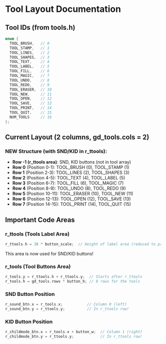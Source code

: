 # Tool Layout Documentation

## Tool IDs (from tools.h)
```c
enum {
  TOOL_BRUSH,   // 0
  TOOL_STAMP,   // 1
  TOOL_LINES,   // 2
  TOOL_SHAPES,  // 3
  TOOL_TEXT,    // 4
  TOOL_LABEL,   // 5
  TOOL_FILL,    // 6
  TOOL_MAGIC,   // 7
  TOOL_UNDO,    // 8
  TOOL_REDO,    // 9
  TOOL_ERASER,  // 10
  TOOL_NEW,     // 11
  TOOL_OPEN,    // 12
  TOOL_SAVE,    // 13
  TOOL_PRINT,   // 14
  TOOL_QUIT,    // 15
  NUM_TOOLS     // 16
};
```

## Current Layout (2 columns, gd_tools.cols = 2)

### NEW Structure (with SND/KID in r_ttools):
- **Row -1 (r_ttools area)**: SND, KID buttons (not in tool array)
- **Row 0** (Position 0-1): TOOL_BRUSH (0), TOOL_STAMP (1)
- **Row 1** (Position 2-3): TOOL_LINES (2), TOOL_SHAPES (3)
- **Row 2** (Position 4-5): TOOL_TEXT (4), TOOL_LABEL (5)
- **Row 3** (Position 6-7): TOOL_FILL (6), TOOL_MAGIC (7)
- **Row 4** (Position 8-9): TOOL_UNDO (8), TOOL_REDO (9)
- **Row 5** (Position 10-11): TOOL_ERASER (10), TOOL_NEW (11)
- **Row 6** (Position 12-13): TOOL_OPEN (12), TOOL_SAVE (13)
- **Row 7** (Position 14-15): TOOL_PRINT (14), TOOL_QUIT (15)

## Important Code Areas

### r_ttools (Tools Label Area)
```c
r_ttools.h = 38 * button_scale;  // Height of label area (reduced to prevent overlap)
```
This area is now used for SND/KID buttons!

### r_tools (Tool Buttons Area)
```c
r_tools.y = r_ttools.h + r_ttools.y;  // Starts after r_ttools
r_tools.h = gd_tools.rows * button_h; // 8 rows for the tools
```

### SND Button Position
```c
r_sound_btn.x = r_tools.x;           // Column 0 (left)
r_sound_btn.y = r_ttools.y;          // In r_ttools row!
```

### KID Button Position
```c
r_childmode_btn.x = r_tools.x + button_w;  // Column 1 (right)
r_childmode_btn.y = r_ttools.y;            // In r_ttools row!
```
